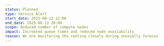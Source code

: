 ```yaml
---
status: Planned
type: Service Alert
start_date: 2025-08-12 12:00
end_date: 2025-08-13 20:00
scope: Reduced number of compute nodes 
impact: Increased queue times and reduced node availability
reason: We are monitoring the cooling closely during unusually forecasted high temperatures in the Edinburgh area. We have stopped new jobs from starting and powering off nodes until the cooling is within required limits
---
```

